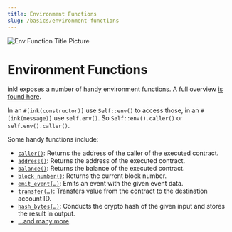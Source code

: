 ```yaml
---
title: Environment Functions
slug: /basics/environment-functions
---
```


![Env Function Title Picture](/img/title/env-function.svg)

# Environment Functions

ink! exposes a number of handy environment functions.
A full overview [is found here](https://docs.rs/ink_env/6.0.0/ink_env/#functions).

In an `#[ink(constructor)]`  use `Self::env()` to access those,
in an `#[ink(message)]` use `self.env()`.
So `Self::env().caller()` or `self.env().caller()`.

Some handy functions include:

* [`caller()`](https://docs.rs/ink_env/6.0.0-alpha/ink_env/fn.caller.html): Returns the address of the caller of the executed contract.
* [`address()`](https://docs.rs/ink_env/6.0.0-alpha/ink_env/fn.address.html): Returns the address of the executed contract.
* [`balance()`](https://docs.rs/ink_env/6.0.0-alpha/ink_env/fn.balance.html): Returns the balance of the executed contract.
* [`block_number()`](https://docs.rs/ink_env/6.0.0-alpha/ink_env/fn.block_number.html): Returns the current block number.
* [`emit_event(…)`](https://docs.rs/ink_env/6.0.0-alpha/ink_env/fn.emit_event.html): Emits an event with the given event data.
* [`transfer(…)`](https://docs.rs/ink_env/6.0.0-alpha/ink_env/fn.transfer.html): Transfers value from the contract to the destination account ID.
* [`hash_bytes(…)`](https://docs.rs/ink_env/6.0.0-alpha/ink_env/fn.hash_bytes.html): Conducts the crypto hash of the given input and stores the result in output.
* […and many more](https://docs.rs/ink_env/6.0.0-alpha/ink_env/#functions).
